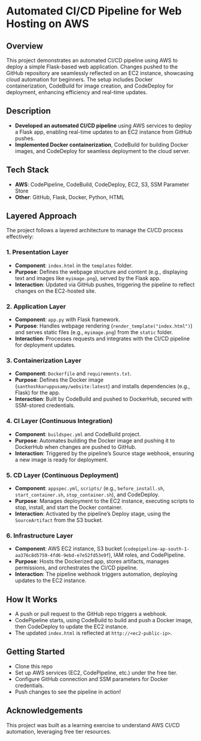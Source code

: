 # Automated CI/CD Pipeline for Web Hosting on AWS

## Overview
This project demonstrates an automated CI/CD pipeline using AWS to deploy a simple Flask-based web application. Changes pushed to the GitHub repository are seamlessly reflected on an EC2 instance, showcasing cloud automation for beginners. The setup includes Docker containerization, CodeBuild for image creation, and CodeDeploy for deployment, enhancing efficiency and real-time updates.

## Description
- **Developed an automated CI/CD pipeline** using AWS services to deploy a Flask app, enabling real-time updates to an EC2 instance from GitHub pushes.
- **Implemented Docker containerization**, CodeBuild for building Docker images, and CodeDeploy for seamless deployment to the cloud server.

## Tech Stack
- **AWS**: CodePipeline, CodeBuild, CodeDeploy, EC2, S3, SSM Parameter Store
- **Other**: GitHub, Flask, Docker, Python, HTML

## Layered Approach
The project follows a layered architecture to manage the CI/CD process effectively:

### 1. **Presentation Layer**
- **Component**: `index.html` in the `templates` folder.
- **Purpose**: Defines the webpage structure and content (e.g., displaying text and images like `myimage.png`), served by the Flask app.
- **Interaction**: Updated via GitHub pushes, triggering the pipeline to reflect changes on the EC2-hosted site.

### 2. **Application Layer**
- **Component**: `app.py` with Flask framework.
- **Purpose**: Handles webpage rendering (`render_template("index.html")`) and serves static files (e.g., `myimage.png`) from the `static` folder.
- **Interaction**: Processes requests and integrates with the CI/CD pipeline for deployment updates.

### 3. **Containerization Layer**
- **Component**: `Dockerfile` and `requirements.txt`.
- **Purpose**: Defines the Docker image (`santhoshkaruppusamy/website:latest`) and installs dependencies (e.g., Flask) for the app.
- **Interaction**: Built by CodeBuild and pushed to DockerHub, secured with SSM-stored credentials.

### 4. **CI Layer (Continuous Integration)**
- **Component**: `buildspec.yml` and CodeBuild project.
- **Purpose**: Automates building the Docker image and pushing it to DockerHub when changes are pushed to GitHub.
- **Interaction**: Triggered by the pipeline’s Source stage webhook, ensuring a new image is ready for deployment.

### 5. **CD Layer (Continuous Deployment)**
- **Component**: `appspec.yml`, `scripts/` (e.g., `before_install.sh`, `start_container.sh`, `stop_container.sh`), and CodeDeploy.
- **Purpose**: Manages deployment to the EC2 instance, executing scripts to stop, install, and start the Docker container.
- **Interaction**: Activated by the pipeline’s Deploy stage, using the `SourceArtifact` from the S3 bucket.

### 6. **Infrastructure Layer**
- **Component**: AWS EC2 instance, S3 bucket (`codepipeline-ap-south-1-aa376c8d5759-4fd6-9ebd-e7e52fd53e9f`), IAM roles, and CodePipeline.
- **Purpose**: Hosts the Dockerized app, stores artifacts, manages permissions, and orchestrates the CI/CD pipeline.
- **Interaction**: The pipeline webhook triggers automation, deploying updates to the EC2 instance.

## How It Works
- A push or pull request to the GitHub repo triggers a webhook.
- CodePipeline starts, using CodeBuild to build and push a Docker image, then CodeDeploy to update the EC2 instance.
- The updated `index.html` is reflected at `http://<ec2-public-ip>`.

## Getting Started
- Clone this repo
- Set up AWS services (EC2, CodePipeline, etc.) under the free tier.
- Configure GitHub connection and SSM parameters for Docker credentials.
- Push changes to see the pipeline in action!

## Acknowledgements
This project was built as a learning exercise to understand AWS CI/CD automation, leveraging free tier resources.
